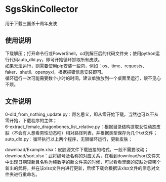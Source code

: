 # SgsSkinCollector
用于下载三国杀十周年皮肤

## 使用说明
下载解压；打开命令行或PowerShell，cd到解压后的代码文件夹；使用python运行代码auto_dld.py，即可开始循环抓取所有皮肤。  
如果无法运行，则需要使用pip安装一些包，例如：os、time、requests、faker、shutil、openpyxl，根据报错信息安装即可。  
循环运行一次可能需要数个小时的时间，建议单独放到一个桌面里运行，眼不见心不烦。  

## 文件说明
0-dld_from_nothing_update.py：顾名思义，即从零开始下载，当然也可以不从零开始，下载程序的主体；  
6-extract_female_dragonbones_list_relative.py：根据目录结构提取女性动态皮肤（不会有人想看男性动态吧）相对路径列表，并根据类型保存为几个txt文件；  
auto_dld.py：循环执行以上两个程序，无限循环运行，更新皮肤；  
  
download/Example.xlsx：皮肤源文件下载链接的格式，一般不需要改动；  
download/sort.xlsx：武将编号及名称的对应关系，在看到download/sort文件夹中出现日期较新且名称为纯数字的新文件夹的时候，可以看看里面的皮肤对应哪个新出的武将，并在该xlsx文件内进行更新，后续下载会根据该xlsx文件的信息对文件夹进行重命名。  
